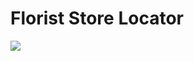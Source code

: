 # Florist Store Locator

![](https://media.giphy.com/media/v1.Y2lkPTc5MGI3NjExZjBiMDYxMmVkYjJjZjliMGMyZGJiZjZmMGU4MGEyZDg4ZGU0NjViYiZjdD1n/nSffmRW2e8Y7e2nBCA/giphy.gif)
